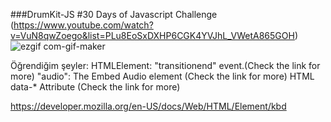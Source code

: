 ###DrumKit-JS
 #30 Days of Javascript Challenge (https://www.youtube.com/watch?v=VuN8qwZoego&list=PLu8EoSxDXHP6CGK4YVJhL_VWetA865GOH)
 <br>
 ![ezgif com-gif-maker](https://user-images.githubusercontent.com/50294199/103650622-5de32c80-4f71-11eb-9e2c-486ca0a8e075.gif)
 
Öğrendiğim şeyler:
HTMLElement: "transitionend" event.(Check the link for more)
"audio": The Embed Audio element (Check the link for more)
HTML data-* Attribute (Check the link for more)

https://developer.mozilla.org/en-US/docs/Web/HTML/Element/kbd

